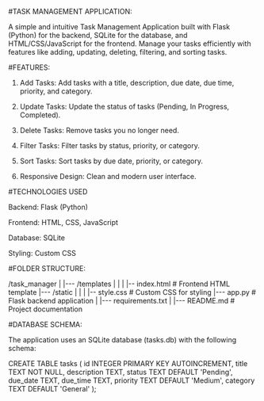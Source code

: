#TASK MANAGEMENT APPLICATION:

A simple and intuitive Task Management Application built with Flask (Python) for the backend, SQLite for the database, and HTML/CSS/JavaScript for the frontend. Manage your tasks efficiently with features like adding, updating, deleting, filtering, and sorting tasks.

#FEATURES:

1) Add Tasks: Add tasks with a title, description, due date, due time, priority, and category.

2) Update Tasks: Update the status of tasks (Pending, In Progress, Completed).

3) Delete Tasks: Remove tasks you no longer need.

4) Filter Tasks: Filter tasks by status, priority, or category.

5) Sort Tasks: Sort tasks by due date, priority, or category.

6) Responsive Design: Clean and modern user interface.


#TECHNOLOGIES USED

Backend: Flask (Python)

Frontend: HTML, CSS, JavaScript

Database: SQLite

Styling: Custom CSS

#FOLDER STRUCTURE: 

/task_manager
|
|--- /templates
|    |
|    |-- index.html          # Frontend HTML template
|--- /static
|    |
|    |-- style.css           # Custom CSS for styling
|--- app.py                  # Flask backend application
|
|--- requirements.txt
|
|--- README.md               # Project documentation

#DATABASE SCHEMA:

The application uses an SQLite database (tasks.db) with the following schema:

CREATE TABLE tasks (
    id INTEGER PRIMARY KEY AUTOINCREMENT,
    title TEXT NOT NULL,
    description TEXT,
    status TEXT DEFAULT 'Pending',
    due_date TEXT,
    due_time TEXT,
    priority TEXT DEFAULT 'Medium',
    category TEXT DEFAULT 'General'
);

